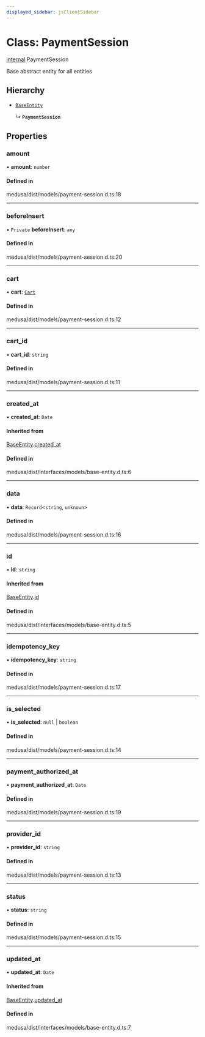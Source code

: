 ```yaml
---
displayed_sidebar: jsClientSidebar
---
```


# Class: PaymentSession

[internal](../modules/internal.md).PaymentSession

Base abstract entity for all entities

## Hierarchy

- [`BaseEntity`](internal.BaseEntity.md)

  ↳ **`PaymentSession`**

## Properties

### amount

• **amount**: `number`

#### Defined in

medusa/dist/models/payment-session.d.ts:18

___

### beforeInsert

• `Private` **beforeInsert**: `any`

#### Defined in

medusa/dist/models/payment-session.d.ts:20

___

### cart

• **cart**: [`Cart`](internal.Cart.md)

#### Defined in

medusa/dist/models/payment-session.d.ts:12

___

### cart\_id

• **cart\_id**: `string`

#### Defined in

medusa/dist/models/payment-session.d.ts:11

___

### created\_at

• **created\_at**: `Date`

#### Inherited from

[BaseEntity](internal.BaseEntity.md).[created_at](internal.BaseEntity.md#created_at)

#### Defined in

medusa/dist/interfaces/models/base-entity.d.ts:6

___

### data

• **data**: `Record`<`string`, `unknown`\>

#### Defined in

medusa/dist/models/payment-session.d.ts:16

___

### id

• **id**: `string`

#### Inherited from

[BaseEntity](internal.BaseEntity.md).[id](internal.BaseEntity.md#id)

#### Defined in

medusa/dist/interfaces/models/base-entity.d.ts:5

___

### idempotency\_key

• **idempotency\_key**: `string`

#### Defined in

medusa/dist/models/payment-session.d.ts:17

___

### is\_selected

• **is\_selected**: ``null`` \| `boolean`

#### Defined in

medusa/dist/models/payment-session.d.ts:14

___

### payment\_authorized\_at

• **payment\_authorized\_at**: `Date`

#### Defined in

medusa/dist/models/payment-session.d.ts:19

___

### provider\_id

• **provider\_id**: `string`

#### Defined in

medusa/dist/models/payment-session.d.ts:13

___

### status

• **status**: `string`

#### Defined in

medusa/dist/models/payment-session.d.ts:15

___

### updated\_at

• **updated\_at**: `Date`

#### Inherited from

[BaseEntity](internal.BaseEntity.md).[updated_at](internal.BaseEntity.md#updated_at)

#### Defined in

medusa/dist/interfaces/models/base-entity.d.ts:7
